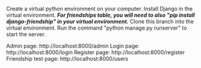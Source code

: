 Create a virtual python environment on your computer. 
Install Django in the virtual environment. 
***For friendships table, you will need to also "pip install django-friendship" in your virtual environment.***
Clone this branch into the virtual environment. 
Run the command "python manage.py runserver" to start the server. 

Admin page: http://localhost:8000/admin
Login page: http://localhost:8000/login
Register page: http://localhost:8000/register
Friendship test page: http://localhost:8000/users
